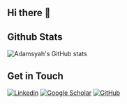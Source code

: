 ## Hi there 👋

<!---
- 🔭 I’m currently working on [Neurabot](https://neurabot.io)
- 🌱 I’m currently learning ...
- 👯 I’m looking to collaborate on ...
- 🤔 I’m looking for help with ...
- 💬 Ask me about ...
- 📫 How to reach me: ...
- 😄 Pronouns: ...
- ⚡ Fun fact: ...
--->

## Github Stats
![Adamsyah's GitHub stats](https://github-readme-stats.vercel.app/api?username=fadamsyah&show_icons=true&count_private=true&theme=radical)

## Get in Touch
<a href="https://www.linkedin.com/fadamsyah"><img src="https://img.shields.io/badge/LinkedIn-0077B5?style=for-the-badge&logo=linkedin&logoColor=white" alt="Linkedin"></a>
<a href="https://scholar.google.com/citations?user=W-4975wAAAAJ&hl=en"><img src="https://img.shields.io/badge/Google_Scholar-FFFFFF?style=for-the-badge&logo=googlescholar" alt="Google Scholar"></a>
<a href="https://github.com/fadamsyah"><img src="https://img.shields.io/badge/GitHub-100000?style=for-the-badge&logo=github&logoColor=white" alt="GitHub"></a>

<!---
Sources:
    - Badges:
      - https://github.com/badges/shields
      - https://dev.to/envoy_/150-badges-for-github-pnk
    - Github stats: https://github.com/anuraghazra/github-readme-stats


References:
    - https://github.com/abhisheknaiidu/awesome-github-profile-readme
    - https://github.com/eraraya-ricardo/eraraya-ricardo/blob/main/README.md
--->
